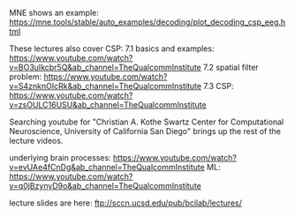 MNE shows an example: https://mne.tools/stable/auto_examples/decoding/plot_decoding_csp_eeg.html

These lectures also cover CSP:
7.1 basics and examples: https://www.youtube.com/watch?v=BO3uIkcbr5Q&ab_channel=TheQualcommInstitute
7.2 spatial filter problem: https://www.youtube.com/watch?v=S4znknOIcRk&ab_channel=TheQualcommInstitute
7.3 CSP: https://www.youtube.com/watch?v=zsOULC16USU&ab_channel=TheQualcommInstitute

Searching youtube for "Christian A. Kothe Swartz Center for Computational Neuroscience, University of California San Diego" brings up the rest of the lecture videos.


underlying brain processes: https://www.youtube.com/watch?v=evUAe4fCnDg&ab_channel=TheQualcommInstitute
ML: https://www.youtube.com/watch?v=q0jBzynyD9o&ab_channel=TheQualcommInstitute


lecture slides are here: ftp://sccn.ucsd.edu/pub/bcilab/lectures/
